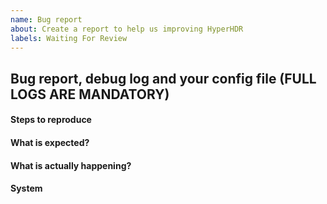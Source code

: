 ```yaml
---
name: Bug report
about: Create a report to help us improving HyperHDR
labels: Waiting For Review
---
```


<!-- Please don't delete this template or we'll close your issue -->
<!-- Before creating an issue please make sure you are using the latest version of HyperHDR.
FULL LOGS ARE MANDATORY! You can use service like pastebin to upload them and provide link here.
-->

<!-- Please confirm you will submit an issue. -->
<!-- Issues which contain questions or support requests will be closed. -->


## Bug report, debug log and your config file (FULL LOGS ARE MANDATORY)
<!-- In the web interface of the HyperHDR config go to System > Logs and paste its content here or provide link to pastebin upload.
Remember, missing or partial/cut logs deserves partial answer or closing report without any attention.
-->

#### Steps to reproduce

#### What is expected?

#### What is actually happening?

#### System
<!-- In the web interface of the HyperHDR config go to System > About and Paste the content of "System info" here -->
